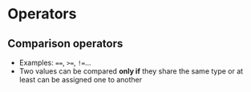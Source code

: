 # Operators

## Comparison operators
- Examples: `==`, `>=`, `!=`...
- Two values can be compared **only if** they share the same type or at least can be assigned one to another
